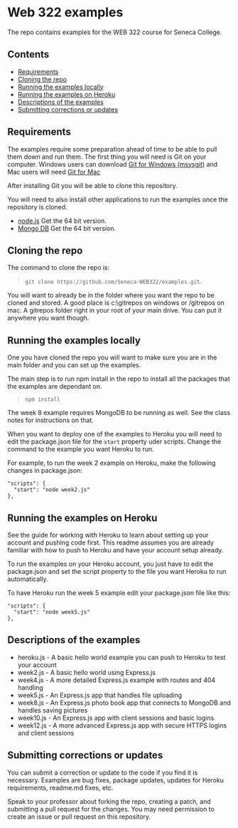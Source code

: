 # Web 322 examples

The repo contains examples for the WEB 322 course for Seneca College.

## Contents

* [Requirements](#a0)
* [Cloning the repo](#a1)
* [Running the examples locally](#a2)
* [Running the examples on Heroku](#a3)
* [Descriptions of the examples](#a4)
* [Submitting corrections or updates](#a5)

<a name="a0"></a>
## Requirements

The examples require some preparation ahead of time to be able to pull them down and run them. The first thing you will need is Git on your computer. Windows users can download [Git for Windows (msysgit)](https://git-for-windows.github.io/) and Mac users will need [Git for Mac](https://git-scm.com/download/mac)

After installing Git you will be able to clone this repository.

You will need to also install other applications to run the examples once the repository is cloned.
* [node.js](https://nodejs.org/en/download/) Get the 64 bit version.
* [Mongo DB](https://www.mongodb.com/download-center?jmp=nav#community) Get the 64 bit version.

<a name="a1"></a>
## Cloning the repo

The command to clone the repo is:
> `git clone https://github.com/Seneca-WEB322/examples.git`.

You will want to already be in the folder where you want the repo to be cloned and stored. A good place is c:\gitrepos on windows or /gitrepos on mac. A gitrepos folder right in your root of your main drive. You can put it anywhere you want though.

<a name="a2"></a>
## Running the examples locally

One you have cloned the repo you will want to make sure you are in the main folder and you can set up the examples.

The main step is to run npm install in the repo to install all the packages that the examples are dependant on.
> `npm install`

The week 8 example requires MongoDB to be running as well. See the class notes for instructions on that.

When you want to deploy one of the examples to Heroku you will need to edit the package.json file for the `start` property uder scripts. Change the command to the example you want Heroku to run.

For example, to run the week 2 example on Heroku, make the following changes in package.json:
```
"scripts": {
  "start": "node week2.js"
},
```

<a name="a3"></a>
## Running the examples on Heroku

See the guide for working with Heroku to learn about setting up your account and pushing code first. This readme assumes you are already familiar with how to push to Heroku and have your account setup already.

To run the examples on your Heroku account, you just have to edit the package.json and set the script property to the file you want Heroku to run automatically.

To have Heroku run the week 5 example edit your package.json file like this:
```
"scripts": {
  "start": "node week5.js"
},
```

<a name="a4"></a>
## Descriptions of the examples

* heroku.js - A basic hello world example you can push to Heroku to test your account
* week2.js - A basic hello world using Express.js
* week4.js - A more detailed Express.js example with routes and 404 handling
* week5.js - An Express.js app that handles file uploading
* week8.js - An Express.js photo book app that connects to MongoDB and handles saving pictures
* week10.js - An Express.js app with client sessions and basic logins
* week12.js - A more advanced Express.js app with secure HTTPS logins and client sessions

<a name="a5"></a>
## Submitting corrections or updates

You can submit a correction or update to the code if you find it is necessary. Examples are bug fixes, package updates, updates for Heroku requirements, readme.md fixes, etc.

Speak to your professor about forking the repo, creating a patch, and submitting a pull request for the changes. You may need permission to create an issue or pull request on this repository.